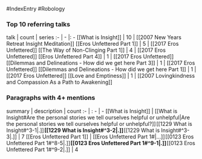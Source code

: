 #IndexEntry #Robology

### Top 10 referring talks
talk | count | series
:- | - |: -
[[What is Insight]] | 10 | [[2007 New Years Retreat Insight Meditation]]
[[Eros Unfettered Part 1]] | 5 | [[2017 Eros Unfettered]]
[[The Way of Non-Clinging Part 1]] | 4 | [[2017 Eros Unfettered]]
[[Eros Unfettered Part 4]] | 1 | [[2017 Eros Unfettered]]
[[Dilemmas and Delineations - How did we get here Part 3]] | 1 | [[2017 Eros Unfettered]]
[[Dilemmas and Delineations - How did we get here Part 1]] | 1 | [[2017 Eros Unfettered]]
[[Love and Emptiness]] | 1 | [[2007 Lovingkindness and Compassion As a Path to Awakening]]

### Paragraphs with 4+ mentions
summary | description | count
:- | : - | -
[[What is Insight]] | [[What is Insight#Are the personal stories we tell ourselves helpful or unhelpful\|Are the personal stories we tell ourselves helpful or unhelpful?]] [[1229 What is Insight#^3-1\|.]] **[[1229 What is Insight#^3-2\|.]]** [[1229 What is Insight#^3-3\|.]] | 7
[[Eros Unfettered Part 1]] | [[Eros Unfettered Part 1#\|...]] [[0123 Eros Unfettered Part 1#^8-5\|.]] **[[0123 Eros Unfettered Part 1#^9-1\|.]]** [[0123 Eros Unfettered Part 1#^9-2\|.]] | 4


